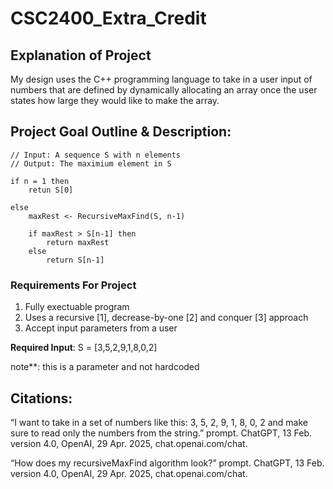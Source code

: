 # CSC2400_Extra_Credit

## Explanation of Project

My design uses the C++ programming language to take in a user input of numbers that are defined by dynamically allocating an array once the user states how large they would like to make the array. 


## Project Goal Outline & Description:

    // Input: A sequence S with n elements
    // Output: The maximium element in S

    if n = 1 then
        retun S[0]

    else 
        maxRest <- RecursiveMaxFind(S, n-1) 

        if maxRest > S[n-1] then 
            return maxRest
        else 
            return S[n-1] 

### Requirements For Project

1. Fully exectuable program 
2. Uses a recursive [1], decrease-by-one [2] and conquer [3] approach
3. Accept input parameters from a user

**Required Input**: S = [3,5,2,9,1,8,0,2] 

note**: this is a parameter and not hardcoded

## Citations: 

“I want to take in a set of numbers like this: 3, 5, 2, 9, 1, 8, 0, 2 and make sure to read only the numbers from the string.” prompt. ChatGPT, 13 Feb. version 4.0, OpenAI, 29 Apr. 2025, chat.openai.com/chat.

“How does my recursiveMaxFind algorithm look?” prompt. ChatGPT, 13 Feb. version 4.0, OpenAI, 29 Apr. 2025, chat.openai.com/chat.